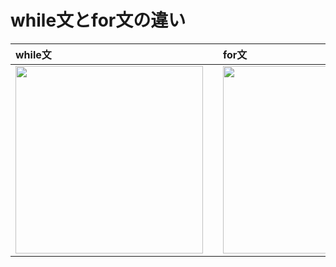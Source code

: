 # while文とfor文の違い
|**while文**| | **for文**| |**解説**|
|:-|:-|:-|:-|:-|
|<img src="https://user-images.githubusercontent.com/112252165/188270994-bc429870-9997-4798-ae9d-f68d631d5670.png" width=300px>|  |<img src="https://user-images.githubusercontent.com/112252165/188270901-75b91580-ace9-45b4-a2ee-60f973ab8aef.png" width=300px>| |<img src="https://user-images.githubusercontent.com/112252165/188271496-db4afde5-5d24-4397-b197-f9f034aa8fa7.png" width=300px>|



